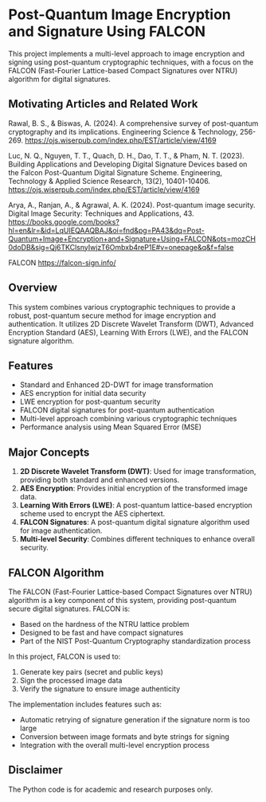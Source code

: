 # Post-Quantum Image Encryption and Signature Using FALCON

This project implements a multi-level approach to image encryption and signing using post-quantum cryptographic techniques, with a focus on the FALCON (Fast-Fourier Lattice-based Compact Signatures over NTRU) algorithm for digital signatures.

## Motivating Articles and Related Work
Rawal, B. S., & Biswas, A. (2024). A comprehensive survey of post-quantum cryptography and its implications. Engineering Science & Technology, 256-269.
https://ojs.wiserpub.com/index.php/EST/article/view/4169

Luc, N. Q., Nguyen, T. T., Quach, D. H., Dao, T. T., & Pham, N. T. (2023). Building Applications and Developing Digital Signature Devices based on the Falcon Post-Quantum Digital Signature Scheme. Engineering, Technology & Applied Science Research, 13(2), 10401-10406.
https://ojs.wiserpub.com/index.php/EST/article/view/4169

Arya, A., Ranjan, A., & Agrawal, A. K. (2024). Post-quantum image security. Digital Image Security: Techniques and Applications, 43.
https://books.google.com/books?hl=en&lr=&id=LqUIEQAAQBAJ&oi=fnd&pg=PA43&dq=Post-Quantum+Image+Encryption+and+Signature+Using+FALCON&ots=mozCH0doDB&sig=Qj6TKClsnyIwjzT6Ombxb4reP1E#v=onepage&q&f=false

FALCON
https://falcon-sign.info/



## Overview

This system combines various cryptographic techniques to provide a robust, post-quantum secure method for image encryption and authentication. It utilizes 2D Discrete Wavelet Transform (DWT), Advanced Encryption Standard (AES), Learning With Errors (LWE), and the FALCON signature algorithm.

## Features

- Standard and Enhanced 2D-DWT for image transformation
- AES encryption for initial data security
- LWE encryption for post-quantum security
- FALCON digital signatures for post-quantum authentication
- Multi-level approach combining various cryptographic techniques
- Performance analysis using Mean Squared Error (MSE)

## Major Concepts

1. **2D Discrete Wavelet Transform (DWT)**: Used for image transformation, providing both standard and enhanced versions.
2. **AES Encryption**: Provides initial encryption of the transformed image data.
3. **Learning With Errors (LWE)**: A post-quantum lattice-based encryption scheme used to encrypt the AES ciphertext.
4. **FALCON Signatures**: A post-quantum digital signature algorithm used for image authentication.
5. **Multi-level Security**: Combines different techniques to enhance overall security.

## FALCON Algorithm

The FALCON (Fast-Fourier Lattice-based Compact Signatures over NTRU) algorithm is a key component of this system, providing post-quantum secure digital signatures. FALCON is:

- Based on the hardness of the NTRU lattice problem
- Designed to be fast and have compact signatures
- Part of the NIST Post-Quantum Cryptography standardization process

In this project, FALCON is used to:
1. Generate key pairs (secret and public keys)
2. Sign the processed image data
3. Verify the signature to ensure image authenticity

The implementation includes features such as:
- Automatic retrying of signature generation if the signature norm is too large
- Conversion between image formats and byte strings for signing
- Integration with the overall multi-level encryption process
  
## Disclaimer
The Python code is for academic and research purposes only.
